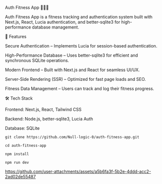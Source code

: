 Auth Fitness App 🏋️‍♂️🔐

Auth Fitness App is a fitness tracking and authentication system built with Next.js, React, Lucia authentication, and better-sqlite3 for high-performance database management.

🚀 Features

Secure Authentication – Implements Lucia for session-based authentication.

High-Performance Database – Uses better-sqlite3 for efficient and synchronous SQLite operations.

Modern Frontend – Built with Next.js and React for seamless UI/UX.

Server-Side Rendering (SSR) – Optimized for fast page loads and SEO.

Fitness Data Management – Users can track and log their fitness progress.

🛠️ Tech Stack

Frontend: Next.js, React, Tailwind CSS

Backend: Node.js, better-sqlite3, Lucia Auth

Database: SQLite


    git clone https://github.com/Null-logic-0/auth-fitness-app.git
    
    cd auth-fitness-app
    
    npm install
    
    npm run dev

https://github.com/user-attachments/assets/a5b6fa3f-5b2e-4ddd-acc2-2ad02de55487

